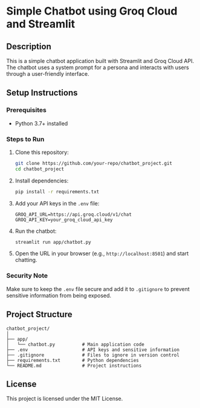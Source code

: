 
# Simple Chatbot using Groq Cloud and Streamlit

## Description
This is a simple chatbot application built with Streamlit and Groq Cloud API. The chatbot uses a system prompt for a persona and interacts with users through a user-friendly interface.

## Setup Instructions

### Prerequisites
- Python 3.7+ installed

### Steps to Run

1. Clone this repository:
   ```bash
   git clone https://github.com/your-repo/chatbot_project.git
   cd chatbot_project
   ```

2. Install dependencies:
   ```bash
   pip install -r requirements.txt
   ```

3. Add your API keys in the `.env` file:
   ```env
   GROQ_API_URL=https://api.groq.cloud/v1/chat
   GROQ_API_KEY=your_groq_cloud_api_key
   ```

4. Run the chatbot:
   ```bash
   streamlit run app/chatbot.py
   ```

5. Open the URL in your browser (e.g., `http://localhost:8501`) and start chatting.

### Security Note
Make sure to keep the `.env` file secure and add it to `.gitignore` to prevent sensitive information from being exposed.

## Project Structure
```
chatbot_project/
│
├── app/
│   └── chatbot.py          # Main application code
├── .env                    # API keys and sensitive information
├── .gitignore              # Files to ignore in version control
├── requirements.txt        # Python dependencies
└── README.md               # Project instructions
```

## License
This project is licensed under the MIT License.

